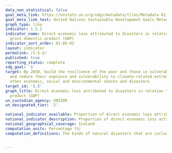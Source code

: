 ```yaml
---
data_non_statistical: false
goal_meta_link: https://unstats.un.org/sdgs/metadata/files/Metadata-01-05-02.pdf
goal_meta_link_text: United Nations Sustainable Development Goals Metadata (pdf 894kB)
graph_type: line
indicator: 1.5.2
indicator_name: Direct economic loss attributed to disasters in relation to global
  gross domestic product (GDP)
indicator_sort_order: 01-05-02
layout: indicator
permalink: /1-5-2/
published: true
reporting_status: complete
sdg_goal: '1'
target: By 2030, build the resilience of the poor and those in vulnerable situations
  and reduce their exposure and vulnerability to climate-related extreme events and
  other economic, social and environmental shocks and disasters
target_id: '1.5'
graph_title: Direct economic loss attributed to disasters in relation to global gross domestic
  product (GDP)
un_custodian_agency: UNISDR
un_designated_tier: '2'

national_indicator_available: Proportion of direct economic loss attributed to distasters as a percentage of GDP 
national_indicator_description: Proportion of direct economic loss attributed to distasters as a percentage of GDP for disasters covered by the Natural Catastrophe Insurance of Iceland
national_geographical_coverage: Iceland
computation_units: Percentage (%)
computation_definitions: The kinds of natural disasters that are included are Volcanic eruptions Earthquakes Landslides Avalanches and Flooding


---
```

